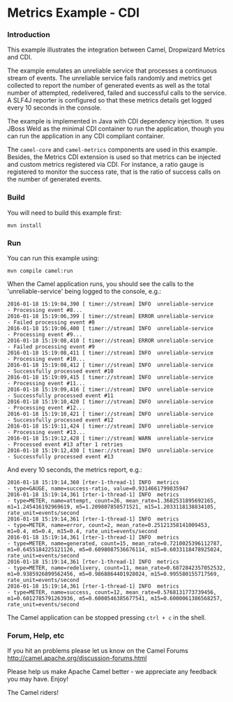 # Metrics Example - CDI

### Introduction

This example illustrates the integration between Camel, Dropwizard Metrics and CDI.

The example emulates an unreliable service that processes a continuous stream of events. The unreliable service fails randomly and metrics get collected to report the number of generated events as well as the total number of attempted, redelivered, failed and successful calls to the service. A SLF4J reporter is configured so that these metrics details get logged every 10 seconds in the console.

The example is implemented in Java with CDI dependency injection. It uses JBoss Weld as the minimal CDI container to run the application, though you can run the application in any CDI compliant container.

The `camel-core` and `camel-metrics` components are used in this example. Besides, the Metrics CDI extension is used so that metrics can be injected and custom metrics registered via CDI. For instance, a ratio gauge is registered to monitor the success rate, that is the ratio of success calls on the number of generated events.

### Build

You will need to build this example first:

    mvn install

### Run

You can run this example using:

    mvn compile camel:run

When the Camel application runs, you should see the calls to the 'unreliable-service' being logged to the console, e.g.:
```
2016-01-18 15:19:04,390 [ timer://stream] INFO  unreliable-service             - Processing event #8...
2016-01-18 15:19:06,399 [ timer://stream] ERROR unreliable-service             - Failed processing event #8
2016-01-18 15:19:06,400 [ timer://stream] INFO  unreliable-service             - Processing event #9...
2016-01-18 15:19:08,410 [ timer://stream] ERROR unreliable-service             - Failed processing event #9
2016-01-18 15:19:08,411 [ timer://stream] INFO  unreliable-service             - Processing event #10...
2016-01-18 15:19:08,412 [ timer://stream] INFO  unreliable-service             - Successfully processed event #10
2016-01-18 15:19:09,415 [ timer://stream] INFO  unreliable-service             - Processing event #11...
2016-01-18 15:19:09,416 [ timer://stream] INFO  unreliable-service             - Successfully processed event #11
2016-01-18 15:19:10,420 [ timer://stream] INFO  unreliable-service             - Processing event #12...
2016-01-18 15:19:10,421 [ timer://stream] INFO  unreliable-service             - Successfully processed event #12
2016-01-18 15:19:11,424 [ timer://stream] INFO  unreliable-service             - Processing event #13...
2016-01-18 15:19:12,428 [ timer://stream] WARN  unreliable-service             - Processed event #13 after 1 retries
2016-01-18 15:19:12,430 [ timer://stream] INFO  unreliable-service             - Successfully processed event #13
```

And every 10 seconds, the metrics report, e.g.:
```
2016-01-18 15:19:14,360 [rter-1-thread-1] INFO  metrics                        - type=GAUGE, name=success-ratio, value=0.9314661799835947
2016-01-18 15:19:14,361 [rter-1-thread-1] INFO  metrics                        - type=METER, name=attempt, count=26, mean_rate=1.3682531895692165, m1=1.245416192969619, m5=1.209807850571521, m15=1.2033118138834105, rate_unit=events/second
2016-01-18 15:19:14,361 [rter-1-thread-1] INFO  metrics                        - type=METER, name=error, count=2, mean_rate=0.25121358141009453, m1=0.4, m5=0.4, m15=0.4, rate_unit=events/second
2016-01-18 15:19:14,361 [rter-1-thread-1] INFO  metrics                        - type=METER, name=generated, count=15, mean_rate=0.7210025396112787, m1=0.6455184225121126, m5=0.6098087536676114, m15=0.6033118478925024, rate_unit=events/second
2016-01-18 15:19:14,361 [rter-1-thread-1] INFO  metrics                        - type=METER, name=redelivery, count=11, mean_rate=0.6872842357052532, m1=0.9385926899562456, m5=0.9868864401928024, m15=0.995580155717569, rate_unit=events/second
2016-01-18 15:19:14,361 [rter-1-thread-1] INFO  metrics                        - type=METER, name=success, count=12, mean_rate=0.5768131773739456, m1=0.6012785791263936, m5=0.6000546385677541, m15=0.6000061386568257, rate_unit=events/second
```

The Camel application can be stopped pressing `ctrl + c` in the shell.

### Forum, Help, etc

If you hit an problems please let us know on the Camel Forums
	<http://camel.apache.org/discussion-forums.html>

Please help us make Apache Camel better - we appreciate any feedback you may have. Enjoy!

The Camel riders!
